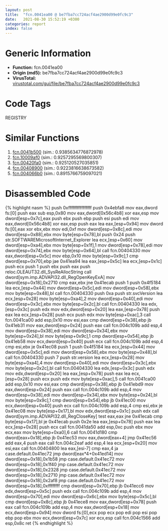 ```yaml
---
layout: post
title:  "fcn.0041ea00 @ be7fba7cc724acf4ae2900d99e0fc9c3"
date:   2021-08-30 15:52:19 +0300
categories: report
index: false
---
```


# Generic Information
- **Function:** fcn.0041ea00
- **Origin (md5):** be7fba7cc724acf4ae2900d99e0fc9c3
- **VirusTotal:** [virustotal.com/gui/file/be7fba7cc724acf4ae2900d99e0fc9c3][virustotal_ref]

# Code Tags
<span class="tag" id="REGISTRY">REGISTRY</span>


# Similar Functions

1. [fcn.0041b500][similar_1_ref] (sim.: 0.9385634776872978)
2. [fcn.10009af0][similar_2_ref] (sim.: 0.9257295569800307)
3. [fcn.00420fa0][similar_3_ref] (sim.: 0.925120527035851)
4. [fcn.00408900][similar_4_ref] (sim.: 0.9223816638673582)
5. [fcn.004066b0][similar_5_ref] (sim.: 0.8915766759097021)


# Disassembled Code

{% highlight nasm %}
push 0xffffffffffffffff
push 0x4ebfa8
mov eax,dword fs:[0]
push eax
sub esp,0x80
mov eax,dword[0x56c4b8]
xor eax,esp
mov dword[esp+0x7c],eax
push ebx
push ebp
push esi
push edi
mov eax,dword[0x56c4b8]
xor eax,esp
push eax
lea eax,[esp+0x94]
mov dword fs:[0],eax
xor ebx,ebx
mov edi,0xf
mov dword[esp+0x8c],edi
mov dword[esp+0x88],ebx
mov byte[esp+0x78],bl
push 0x24
push str.SOFTWAREMicrosoftInternet_Explorer
lea ecx,[esp+0x60]
mov dword[esp+0xa4],ebx
mov byte[esp+0x1f],1
mov dword[esp+0x78],edi
mov dword[esp+0x74],ebx
mov byte[esp+0x64],bl
call fcn.00404330
mov eax,dword[esp+0x5c]
mov ebp,0x10
mov byte[esp+0x9c],1
cmp dword[esp+0x70],ebp
jae 0x41ea94
lea eax,[esp+0x5c]
lea ecx,[esp+0x1c]
push ecx
push 1
push ebx
push eax
push reloc.OLEAUT32.dll_SysReAllocString
call dword[sym.imp.ADVAPI32.dll_RegOpenKeyExA]
mov dword[esp+0x18],0x2710
cmp eax,ebx
jne 0x41ecab
push 1
push 0x4f5184
lea ecx,[esp+0x44]
mov dword[esp+0x5c],edi
mov dword[esp+0x58],ebx
mov byte[esp+0x48],bl
call fcn.00404330
push 0xa
push str.svcVersion
lea ecx,[esp+0x28]
mov byte[esp+0xa4],2
mov dword[esp+0x40],edi
mov dword[esp+0x3c],ebx
mov byte[esp+0x2c],bl
call fcn.00404330
lea edx,[esp+0x3c]
push edx
mov edx,dword[esp+0x20]
lea eax,[esp+0x78]
push eax
lea ecx,[esp+0x28]
push ecx
push edx
mov byte[esp+0xac],3
call fcn.0041ca00
add esp,0x10
mov esi,eax
cmp dword[esp+0x38],ebp
jb 0x41eb31
mov eax,dword[esp+0x24]
push eax
call fcn.004c109b
add esp,4
mov dword[esp+0x38],edi
mov dword[esp+0x34],ebx
mov byte[esp+0x24],bl
mov byte[esp+0x9c],1
cmp dword[esp+0x54],ebp
jb 0x41eb58
mov ecx,dword[esp+0x40]
push ecx
call fcn.004c109b
add esp,4
cmp esi,ebx
je 0x41ec08
push 1
push 0x4f5184
lea ecx,[esp+0x44]
mov dword[esp+0x5c],edi
mov dword[esp+0x58],ebx
mov byte[esp+0x48],bl
call fcn.00404330
push 7
push str.version
lea ecx,[esp+0x28]
mov byte[esp+0xa4],4
mov dword[esp+0x40],edi
mov dword[esp+0x3c],ebx
mov byte[esp+0x2c],bl
call fcn.00404330
lea edx,[esp+0x3c]
push edx
mov edx,dword[esp+0x20]
lea eax,[esp+0x78]
push eax
lea ecx,[esp+0x28]
push ecx
push edx
mov byte[esp+0xac],5
call fcn.0041ca00
add esp,0x10
mov esi,eax
cmp dword[esp+0x38],ebp
jb 0x41ebd9
mov eax,dword[esp+0x24]
push eax
call fcn.004c109b
add esp,4
mov dword[esp+0x38],edi
mov dword[esp+0x34],ebx
mov byte[esp+0x24],bl
mov byte[esp+0x9c],1
cmp dword[esp+0x54],ebp
jb 0x41ec00
mov ecx,dword[esp+0x40]
push ecx
call fcn.004c109b
add esp,4
cmp esi,ebx
je 0x41ec08
mov byte[esp+0x17],bl
mov edx,dword[esp+0x1c]
push edx
call dword[sym.imp.ADVAPI32.dll_RegCloseKey]
test eax,eax
jne 0x41ecab
cmp byte[esp+0x17],bl
je 0x41ecab
push 0x2e
lea eax,[esp+0x78]
push eax
lea ecx,[esp+0x28]
push ecx
call fcn.0041da50
add esp,0xc
push ebx
mov ecx,eax
mov byte[esp+0xa0],6
call fcn.0041d180
cmp dword[eax+0x18],ebp
jb 0x41ec53
mov eax,dword[eax+4]
jmp 0x41ec56
add eax,4
push eax
call fcn.004c2eaf
add esp,4
lea ecx,[esp+0x20]
mov esi,eax
call fcn.00404800
lea eax,[esi-7]
cmp eax,4
ja case.default.0x41ec72
jmp dword[eax*4+0x41ed14]
mov dword[esp+0x18],0x1b58
jmp case.default.0x41ec72
mov dword[esp+0x18],0x1f40
jmp case.default.0x41ec72
mov dword[esp+0x18],0x2328
jmp case.default.0x41ec72
mov dword[esp+0x18],0x2710
jmp case.default.0x41ec72
mov dword[esp+0x18],0x2af8
jmp case.default.0x41ec72
mov dword[esp+0x18],0xffffffff
cmp dword[esp+0x70],ebp
jb 0x41ecc6
mov edx,dword[esp+0x5c]
push edx
call fcn.004c109b
add esp,4
mov dword[esp+0x70],edi
mov dword[esp+0x6c],ebx
mov byte[esp+0x5c],bl
cmp dword[esp+0x8c],ebp
jb 0x41ece8
mov eax,dword[esp+0x78]
push eax
call fcn.004c109b
add esp,4
mov eax,dword[esp+0x18]
mov ecx,dword[esp+0x94]
mov dword fs:[0],ecx
pop ecx
pop edi
pop esi
pop ebp
pop ebx
mov ecx,dword[esp+0x7c]
xor ecx,esp
call fcn.004c1566
add esp,0x8c
ret
{% endhighlight %}


[similar_1_ref]: /report/fcn.0041b500@be7fba7cc724acf4ae2900d99e0fc9c3
[similar_2_ref]: /report/fcn.10009af0@4c3818fdf32d89a09257dbc9d3e142ea
[similar_3_ref]: /report/fcn.00420fa0@be7fba7cc724acf4ae2900d99e0fc9c3
[similar_4_ref]: /report/fcn.00408900@0aa2d73a5300dff2412388945614b507
[similar_5_ref]: /report/fcn.004066b0@0aa2d73a5300dff2412388945614b507
[virustotal_ref]: https://www.virustotal.com/gui/file/be7fba7cc724acf4ae2900d99e0fc9c3